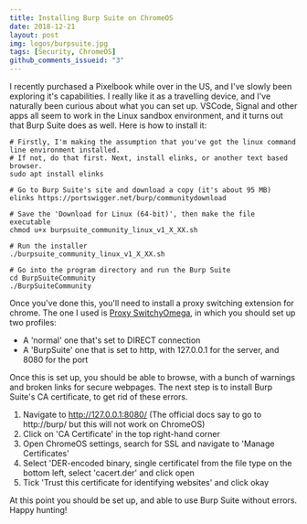 ```yaml
---
title: Installing Burp Suite on ChromeOS
date: 2018-12-21
layout: post
img: logos/burpsuite.jpg
tags: [Security, ChromeOS]
github_comments_issueid: "3"
---
```


I recently purchased a Pixelbook while over in the US, and I've slowly been exploring it's capabilities. I really like it as a travelling device, and I've naturally been curious about what you can set up. VSCode, Signal and other apps all seem to work in the Linux sandbox environment, and it turns out that Burp Suite does as well. Here is how to install it:

```
# Firstly, I'm making the assumption that you've got the linux command line environment installed.
# If not, do that first. Next, install elinks, or another text based browser.
sudo apt install elinks

# Go to Burp Suite's site and download a copy (it's about 95 MB)
elinks https://portswigger.net/burp/communitydownload

# Save the 'Download for Linux (64-bit)', then make the file executable
chmod u+x burpsuite_community_linux_v1_X_XX.sh

# Run the installer
./burpsuite_community_linux_v1_X_XX.sh

# Go into the program directory and run the Burp Suite
cd BurpSuiteCommunity
./BurpSuiteCommunity
```

Once you've done this, you'll need to install a proxy switching extension for chrome. The one I used is [Proxy SwitchyOmega](https://chrome.google.com/webstore/detail/proxy-switchyomega/padekgcemlokbadohgkifijomclgjgif?hl=en), in which you should set up two profiles:

* A 'normal' one that's set to DIRECT connection
* A 'BurpSuite' one that is set to http, with 127.0.0.1 for the server, and 8080 for the port

Once this is set up, you should be able to browse, with a bunch of warnings and broken links for secure webpages. The next step is to install Burp Suite's CA certificate, to get rid of these errors.

1. Navigate to http://127.0.0.1:8080/ (The official docs say to go to http://burp/ but this will not work on ChromeOS)
2. Click on 'CA Certificate' in the top right-hand corner
3. Open ChromeOS settings, search for SSL and navigate to 'Manage Certificates'
4. Select 'DER-encoded binary, single certificatel from the file type on the bottom left, select 'cacert.der' and click open
5. Tick 'Trust this certificate for identifying websites' and click okay

At this point you should be set up, and able to use Burp Suite without errors. Happy hunting!
